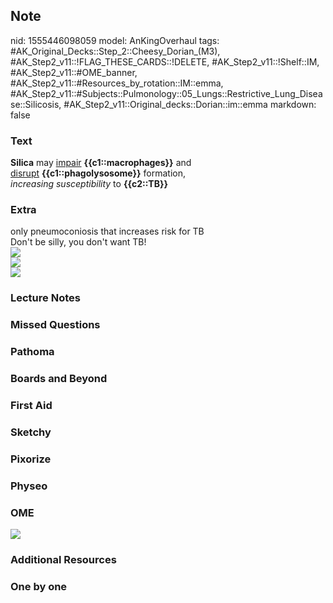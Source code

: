 ## Note
nid: 1555446098059
model: AnKingOverhaul
tags: #AK_Original_Decks::Step_2::Cheesy_Dorian_(M3), #AK_Step2_v11::!FLAG_THESE_CARDS::!DELETE, #AK_Step2_v11::!Shelf::IM, #AK_Step2_v11::#OME_banner, #AK_Step2_v11::#Resources_by_rotation::IM::emma, #AK_Step2_v11::#Subjects::Pulmonology::05_Lungs::Restrictive_Lung_Disease::Silicosis, #AK_Step2_v11::Original_decks::Dorian::im::emma
markdown: false

### Text
<div>
  <b>Silica</b> may <u>impair</u> <b>{{c1::macrophages}}</b> and
</div>
<div>
  <u>disrupt</u> <b>{{c1::phagolysosome}}</b> formation,
</div>
<div>
  <i>increasing</i> <i>susceptibility</i> to <b>{{c2::TB}}</b>
</div>

### Extra
<div>
  <div>
  <div>
    only pneumoconiosis that increases risk for TB
  </div>
  <div>
    Don't be silly, you don't want TB!
  </div><img src="paste-575894984852031.jpg"></div>
  <div><img src="paste-4250617463701505.jpg"></div>
  <div><img src="paste-2027512326520833.jpg"></div>
</div>

### Lecture Notes


### Missed Questions


### Pathoma


### Boards and Beyond


### First Aid


### Sketchy


### Pixorize


### Physeo


### OME
<div class="ome-widget">
  <a href="https://onlinemeded.org?ref=anki"><img src=
  "_OME_AnkiFlashcards_General_7.png"></a>
</div>

### Additional Resources


### One by one

